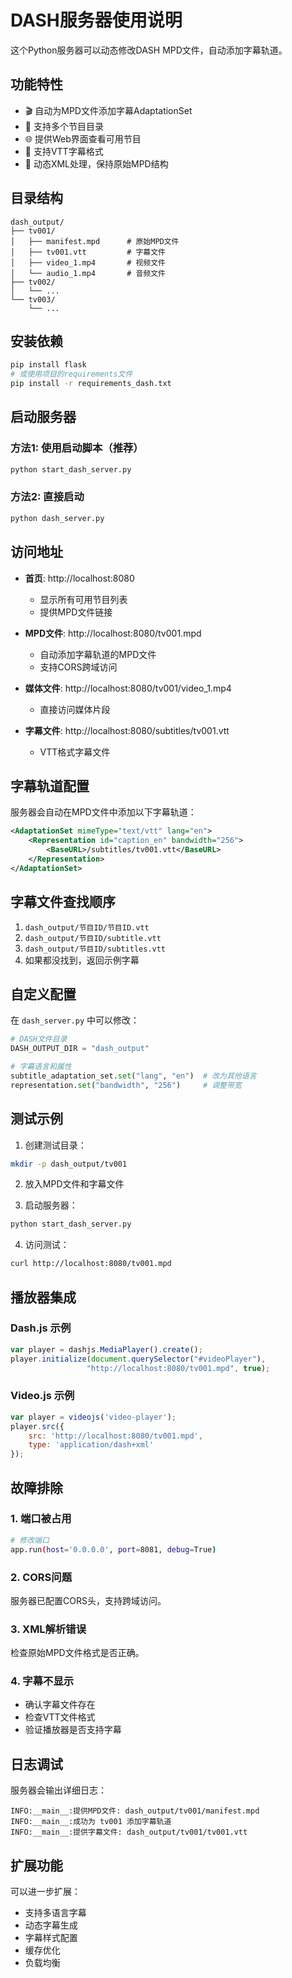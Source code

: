 # DASH服务器使用说明

这个Python服务器可以动态修改DASH MPD文件，自动添加字幕轨道。

## 功能特性

- 🎬 自动为MPD文件添加字幕AdaptationSet
- 📁 支持多个节目目录
- 🌐 提供Web界面查看可用节目
- 📝 支持VTT字幕格式
- 🔄 动态XML处理，保持原始MPD结构

## 目录结构

```
dash_output/
├── tv001/
│   ├── manifest.mpd      # 原始MPD文件
│   ├── tv001.vtt         # 字幕文件
│   ├── video_1.mp4       # 视频文件
│   └── audio_1.mp4       # 音频文件
├── tv002/
│   └── ...
└── tv003/
    └── ...
```

## 安装依赖

```bash
pip install flask
# 或使用项目的requirements文件
pip install -r requirements_dash.txt
```

## 启动服务器

### 方法1: 使用启动脚本（推荐）
```bash
python start_dash_server.py
```

### 方法2: 直接启动
```bash
python dash_server.py
```

## 访问地址

- **首页**: http://localhost:8080
  - 显示所有可用节目列表
  - 提供MPD文件链接

- **MPD文件**: http://localhost:8080/tv001.mpd
  - 自动添加字幕轨道的MPD文件
  - 支持CORS跨域访问

- **媒体文件**: http://localhost:8080/tv001/video_1.mp4
  - 直接访问媒体片段

- **字幕文件**: http://localhost:8080/subtitles/tv001.vtt
  - VTT格式字幕文件

## 字幕轨道配置

服务器会自动在MPD文件中添加以下字幕轨道：

```xml
<AdaptationSet mimeType="text/vtt" lang="en">
    <Representation id="caption_en" bandwidth="256">
        <BaseURL>/subtitles/tv001.vtt</BaseURL> 
    </Representation>
</AdaptationSet>
```

## 字幕文件查找顺序

1. `dash_output/节目ID/节目ID.vtt`
2. `dash_output/节目ID/subtitle.vtt`
3. `dash_output/节目ID/subtitles.vtt`
4. 如果都没找到，返回示例字幕

## 自定义配置

在 `dash_server.py` 中可以修改：

```python
# DASH文件目录
DASH_OUTPUT_DIR = "dash_output"

# 字幕语言和属性
subtitle_adaptation_set.set("lang", "en")  # 改为其他语言
representation.set("bandwidth", "256")     # 调整带宽
```

## 测试示例

1. 创建测试目录：
```bash
mkdir -p dash_output/tv001
```

2. 放入MPD文件和字幕文件

3. 启动服务器：
```bash
python start_dash_server.py
```

4. 访问测试：
```bash
curl http://localhost:8080/tv001.mpd
```

## 播放器集成

### Dash.js 示例
```javascript
var player = dashjs.MediaPlayer().create();
player.initialize(document.querySelector("#videoPlayer"), 
                 "http://localhost:8080/tv001.mpd", true);
```

### Video.js 示例
```javascript
var player = videojs('video-player');
player.src({
    src: 'http://localhost:8080/tv001.mpd',
    type: 'application/dash+xml'
});
```

## 故障排除

### 1. 端口被占用
```bash
# 修改端口
app.run(host='0.0.0.0', port=8081, debug=True)
```

### 2. CORS问题
服务器已配置CORS头，支持跨域访问。

### 3. XML解析错误
检查原始MPD文件格式是否正确。

### 4. 字幕不显示
- 确认字幕文件存在
- 检查VTT文件格式
- 验证播放器是否支持字幕

## 日志调试

服务器会输出详细日志：
```
INFO:__main__:提供MPD文件: dash_output/tv001/manifest.mpd
INFO:__main__:成功为 tv001 添加字幕轨道
INFO:__main__:提供字幕文件: dash_output/tv001/tv001.vtt
```

## 扩展功能

可以进一步扩展：
- 支持多语言字幕
- 动态字幕生成
- 字幕样式配置
- 缓存优化
- 负载均衡
